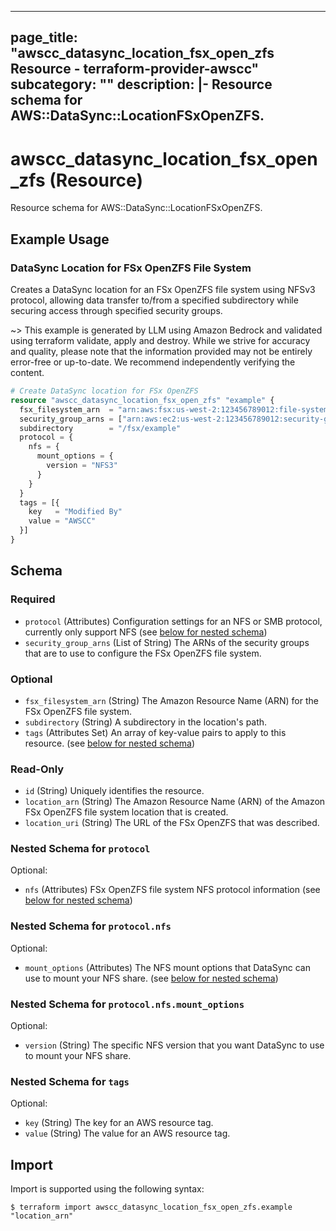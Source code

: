 
---
page_title: "awscc_datasync_location_fsx_open_zfs Resource - terraform-provider-awscc"
subcategory: ""
description: |-
  Resource schema for AWS::DataSync::LocationFSxOpenZFS.
---

# awscc_datasync_location_fsx_open_zfs (Resource)

Resource schema for AWS::DataSync::LocationFSxOpenZFS.

## Example Usage

### DataSync Location for FSx OpenZFS File System

Creates a DataSync location for an FSx OpenZFS file system using NFSv3 protocol, allowing data transfer to/from a specified subdirectory while securing access through specified security groups.

~> This example is generated by LLM using Amazon Bedrock and validated using terraform validate, apply and destroy. While we strive for accuracy and quality, please note that the information provided may not be entirely error-free or up-to-date. We recommend independently verifying the content.

```terraform
# Create DataSync location for FSx OpenZFS
resource "awscc_datasync_location_fsx_open_zfs" "example" {
  fsx_filesystem_arn  = "arn:aws:fsx:us-west-2:123456789012:file-system/fs-0123456789abcdef0"
  security_group_arns = ["arn:aws:ec2:us-west-2:123456789012:security-group/sg-0123456789abcdef0"]
  subdirectory        = "/fsx/example"
  protocol = {
    nfs = {
      mount_options = {
        version = "NFS3"
      }
    }
  }
  tags = [{
    key   = "Modified By"
    value = "AWSCC"
  }]
}
```

<!-- schema generated by tfplugindocs -->
## Schema

### Required

- `protocol` (Attributes) Configuration settings for an NFS or SMB protocol, currently only support NFS (see [below for nested schema](#nestedatt--protocol))
- `security_group_arns` (List of String) The ARNs of the security groups that are to use to configure the FSx OpenZFS file system.

### Optional

- `fsx_filesystem_arn` (String) The Amazon Resource Name (ARN) for the FSx OpenZFS file system.
- `subdirectory` (String) A subdirectory in the location's path.
- `tags` (Attributes Set) An array of key-value pairs to apply to this resource. (see [below for nested schema](#nestedatt--tags))

### Read-Only

- `id` (String) Uniquely identifies the resource.
- `location_arn` (String) The Amazon Resource Name (ARN) of the Amazon FSx OpenZFS file system location that is created.
- `location_uri` (String) The URL of the FSx OpenZFS that was described.

<a id="nestedatt--protocol"></a>
### Nested Schema for `protocol`

Optional:

- `nfs` (Attributes) FSx OpenZFS file system NFS protocol information (see [below for nested schema](#nestedatt--protocol--nfs))

<a id="nestedatt--protocol--nfs"></a>
### Nested Schema for `protocol.nfs`

Optional:

- `mount_options` (Attributes) The NFS mount options that DataSync can use to mount your NFS share. (see [below for nested schema](#nestedatt--protocol--nfs--mount_options))

<a id="nestedatt--protocol--nfs--mount_options"></a>
### Nested Schema for `protocol.nfs.mount_options`

Optional:

- `version` (String) The specific NFS version that you want DataSync to use to mount your NFS share.




<a id="nestedatt--tags"></a>
### Nested Schema for `tags`

Optional:

- `key` (String) The key for an AWS resource tag.
- `value` (String) The value for an AWS resource tag.

## Import

Import is supported using the following syntax:

```shell
$ terraform import awscc_datasync_location_fsx_open_zfs.example "location_arn"
```
